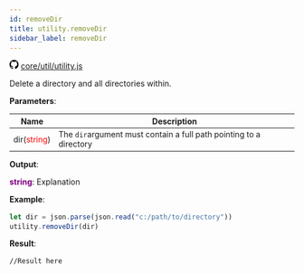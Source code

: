 ```yaml
---
id: removeDir
title: utility.removeDir
sidebar_label: removeDir
---
```

![](/img/github.png) [core/util/utility.js](https://github.com/TrustedSourceLeaks/LeakedServer/blob/master/core/util/utility.js)

Delete a directory and all directories within.

**Parameters**:

Name  |   Description 
----------- |   -----------
dir(<font color="red">string</font>)  |   The `dir`argument must contain a full path pointing to a directory


**Output**:

**<font color="purple">string</font>**: Explanation


**Example**:
```js
let dir = json.parse(json.read("c:/path/to/directory"))
utility.removeDir(dir)
```

**Result**:
```
//Result here
```
